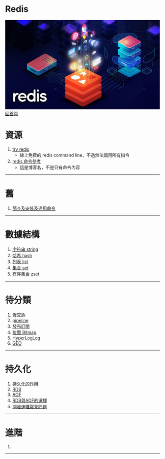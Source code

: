 Redis
===
![](./hero.jpg)
[回首頁](https://github.com/frank575/nn/)

# 資源

1. [try redis](https://try.redis.io/)
   * 線上免費的 redis command line，不過無法調用所有指令
2. [redis 命令參考](http://redisdoc.com/index.html)
   * 這是博客名，不是只有命令內容

---

# 舊 

1. [簡介及安裝及通用命令](./mds/舊/簡介及安裝及通用命令.md)

---

# 數據結構

1. [字符串 string](./mds/數據結構/字符串string.md)
2. [哈希 hash](./mds/數據結構/哈希hash.md)
3. [列表 list](./mds/數據結構/列表list.md)
4. [集合 set](./mds/數據結構/集合set.md)
5. [有序集合 zset](./mds/數據結構/有序集合zset.md)

---

# 待分類

1. [慢查詢](./mds/待分類/慢查詢.md)
2. [pipeline](./mds/待分類/pipeline.md)
3. [發布訂閱](./mds/待分類/發布訂閱.md)
4. [位圖 Bitmap](./mds/待分類/位圖bitmap.md)
5. [HyperLogLog](./mds/待分類/HyperLogLog.md)
6. [GEO](./mds/待分類/GEO.md)

---

# 持久化

1. [持久化的作用](./mds/持久化/持久化的作用.md)
2. [RDB](./mds/持久化/RDB.md)
3. [AOF](./mds/持久化/AOF.md)
4. [RDB與AOF的選擇](./mds/持久化/RDB與AOF的選擇.md)
5. [開發運維常見問題](./mds/持久化/開發運維常見問題.md)

---

# 進階

1. []()

---
